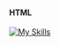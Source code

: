 #### HTML

[![My Skills](https://skillicons.dev/icons?i=html,&theme=light)](https://skillicons.dev)


